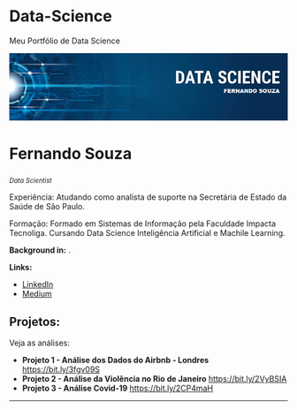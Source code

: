 # Data-Science
Meu Portfólio de Data Science


<p align="center">
  <img src="banner.png" >
</p>

# Fernando Souza
<sub>*Data Scientist* </sub>

Experiência: Atudando como analista de suporte na Secretária de Estado da Saúde de São Paulo.

Formação: Formado em Sistemas de Informação pela Faculdade Impacta Tecnoliga. Cursando Data Science Inteligência Artificial e Machile Learning.

**Background in:** .

**Links:**
* [LinkedIn](https://www.linkedin.com/in/fernando-souza-7b980123/)
* [Medium](https://medium.com/@fernassouza)


## Projetos:
Veja as análises:

* **Projeto 1 - Análise dos Dados do Airbnb - Londres** https://bit.ly/3fgv09S
* **Projeto 2 - Análise da Violência no Rio de Janeiro** https://bit.ly/2VyBSIA
* **Projeto 3 - Análise Covid-19** https://bit.ly/2CP4maH

---
